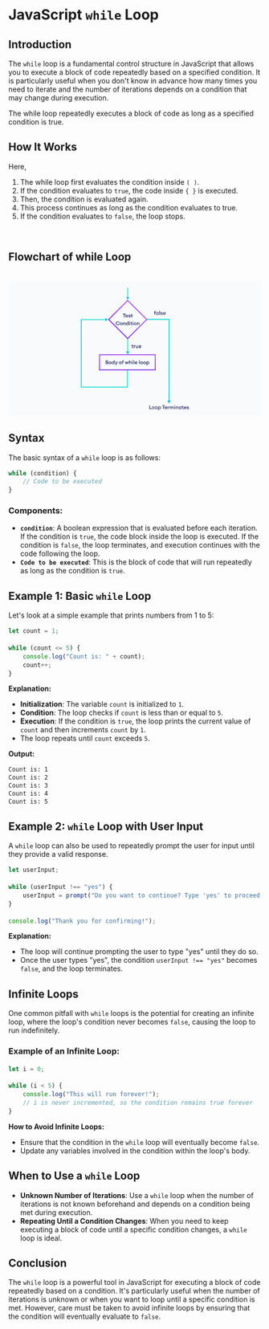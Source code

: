 # JavaScript `while` Loop

## Introduction

The `while` loop is a fundamental control structure in JavaScript that allows you to execute a block of code repeatedly based on a specified condition. It is particularly useful when you don't know in advance how many times you need to iterate and the number of iterations depends on a condition that may change during execution.


The while loop repeatedly executes a block of code as long as a specified condition is true.

## How It Works

Here,

1. The while loop first evaluates the condition inside `( )`.
2. If the condition evaluates to `true`, the code inside `{ }` is executed.
3. Then, the condition is evaluated again.
4. This process continues as long as the condition evaluates to true.
5. If the condition evaluates to `false`, the loop stops.

<br>

## Flowchart of while Loop

<br>

<img src="./images/Capture.PNG">


## Syntax

The basic syntax of a `while` loop is as follows:

```javascript
while (condition) {
    // Code to be executed
}
```

### Components:

- **`condition`**: A boolean expression that is evaluated before each iteration. If the condition is `true`, the code block inside the loop is executed. If the condition is `false`, the loop terminates, and execution continues with the code following the loop.
- **`Code to be executed`**: This is the block of code that will run repeatedly as long as the condition is `true`.


## Example 1: Basic `while` Loop

Let's look at a simple example that prints numbers from 1 to 5:

```javascript
let count = 1;

while (count <= 5) {
    console.log("Count is: " + count);
    count++;
}
```

**Explanation:**

- **Initialization**: The variable `count` is initialized to `1`.
- **Condition**: The loop checks if `count` is less than or equal to `5`.
- **Execution**: If the condition is `true`, the loop prints the current value of `count` and then increments `count` by `1`.
- The loop repeats until `count` exceeds `5`.

**Output:**

```
Count is: 1
Count is: 2
Count is: 3
Count is: 4
Count is: 5
```

## Example 2: `while` Loop with User Input

A `while` loop can also be used to repeatedly prompt the user for input until they provide a valid response.

```javascript
let userInput;

while (userInput !== "yes") {
    userInput = prompt("Do you want to continue? Type 'yes' to proceed.");
}

console.log("Thank you for confirming!");
```

**Explanation:**

- The loop will continue prompting the user to type "yes" until they do so.
- Once the user types "yes", the condition `userInput !== "yes"` becomes `false`, and the loop terminates.

## Infinite Loops

One common pitfall with `while` loops is the potential for creating an infinite loop, where the loop's condition never becomes `false`, causing the loop to run indefinitely.

### Example of an Infinite Loop:

```javascript
let i = 0;

while (i < 5) {
    console.log("This will run forever!");
    // i is never incremented, so the condition remains true forever
}
```

**How to Avoid Infinite Loops:**

- Ensure that the condition in the `while` loop will eventually become `false`.
- Update any variables involved in the condition within the loop's body.

## When to Use a `while` Loop

- **Unknown Number of Iterations**: Use a `while` loop when the number of iterations is not known beforehand and depends on a condition being met during execution.
- **Repeating Until a Condition Changes**: When you need to keep executing a block of code until a specific condition changes, a `while` loop is ideal.

## Conclusion

The `while` loop is a powerful tool in JavaScript for executing a block of code repeatedly based on a condition. It's particularly useful when the number of iterations is unknown or when you want to loop until a specific condition is met. However, care must be taken to avoid infinite loops by ensuring that the condition will eventually evaluate to `false`.
